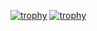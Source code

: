 [![trophy](https://github-profile-trophy.vercel.app/?username=Mehdi-Soltanmoradi)](https://github.com/ryo-ma/github-profile-trophy)
[![trophy](https://github-profile-trophy.vercel.app/?username=Mehdi-Soltanmoradi&theme=onedark)](https://github.com/Mehdi-Soltanmoradi/github-profile-trophy)
